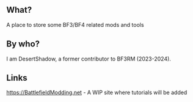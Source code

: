 ## What?
A place to store some BF3/BF4 related mods and tools

## By who?
I am DesertShadow, a former contributor to BF3RM (2023-2024).

## Links
https://BattlefieldModding.net - A WIP site where tutorials will be added
